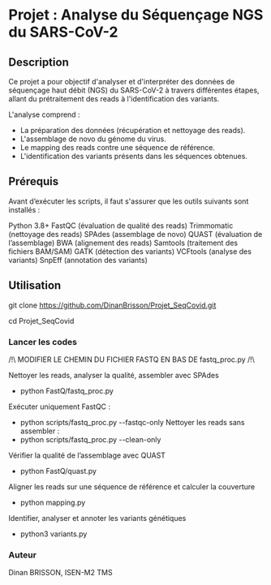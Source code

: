  # Projet : Analyse du Séquençage NGS du SARS-CoV-2

## Description

Ce projet a pour objectif d'analyser et d'interpréter des données de séquençage haut débit (NGS) du SARS-CoV-2 à travers différentes étapes, allant du prétraitement des reads à l'identification des variants.

L'analyse comprend :

- La préparation des données (récupération et nettoyage des reads).
- L'assemblage de novo du génome du virus.
- Le mapping des reads contre une séquence de référence.
- L'identification des variants présents dans les séquences obtenues.

## Prérequis

Avant d’exécuter les scripts, il faut s'assurer que les outils suivants sont installés :

Python 3.8+
FastQC (évaluation de qualité des reads)
Trimmomatic (nettoyage des reads)
SPAdes (assemblage de novo)
QUAST (évaluation de l’assemblage)
BWA (alignement des reads)
Samtools (traitement des fichiers BAM/SAM)
GATK (détection des variants)
VCFtools (analyse des variants)
SnpEff (annotation des variants)

## Utilisation

git clone https://github.com/DinanBrisson/Projet_SeqCovid.git

cd Projet_SeqCovid

### Lancer les codes
/!\ MODIFIER LE CHEMIN DU FICHIER FASTQ EN BAS DE fastq_proc.py /!\

Nettoyer les reads, analyser la qualité, assembler avec SPAdes

 - python FastQ/fastq_proc.py

  Exécuter uniquement FastQC :
  - python scripts/fastq_proc.py --fastqc-only
  Nettoyer les reads sans assembler :
  - python scripts/fastq_proc.py --clean-only

Vérifier la qualité de l’assemblage avec QUAST

 - python FastQ/quast.py

Aligner les reads sur une séquence de référence et calculer la couverture

 - python mapping.py

Identifier, analyser et annoter les variants génétiques

 - python3 variants.py


### Auteur
Dinan BRISSON, ISEN-M2 TMS
